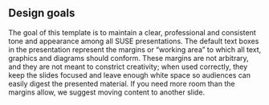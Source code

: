 ## Design goals

The goal of this template is to maintain a clear, professional and
consistent tone and appearance among all SUSE presentations. The
default text boxes in the presentation represent the margins or
“working area” to which all text, graphics and diagrams should
conform. These margins are not arbitrary, and they are not meant to
constrict creativity; when used correctly, they keep the slides
focused and leave enough white space so audiences can easily digest
the presented material. If you need more room than the margins allow,
we suggest moving content to another slide.
